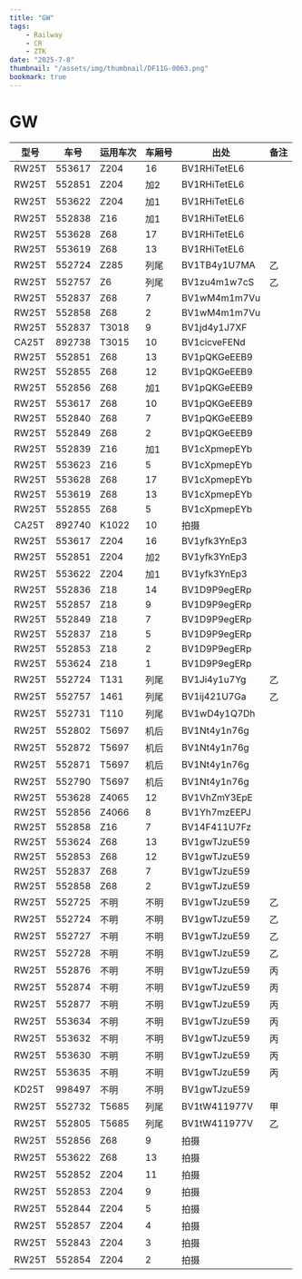 ```yaml
---
title: "GW"
tags:
    - Railway
    - CR
    - ZTK
date: "2025-7-8"
thumbnail: "/assets/img/thumbnail/DF11G-0063.png"
bookmark: true
---
```

# GW

| 型号  | 车号   | 运用车次 | 车厢号 | 出处         | 备注 |
| ----- | ------ | -------- | ------ | ------------ | ---- |
| RW25T | 553617 | Z204     | 16     | BV1RHiTetEL6 |      |
| RW25T | 552851 | Z204     | 加2    | BV1RHiTetEL6 |      |
| RW25T | 553622 | Z204     | 加1    | BV1RHiTetEL6 |      |
| RW25T | 552838 | Z16      | 加1    | BV1RHiTetEL6 |      |
| RW25T | 553628 | Z68      | 17     | BV1RHiTetEL6 |      |
| RW25T | 553619 | Z68      | 13     | BV1RHiTetEL6 |      |
| RW25T | 552724 | Z285     | 列尾   | BV1TB4y1U7MA | 乙   |
| RW25T | 552757 | Z6       | 列尾   | BV1zu4m1w7cS | 乙   |
| RW25T | 552837 | Z68      | 7      | BV1wM4m1m7Vu |      |
| RW25T | 552858 | Z68      | 2      | BV1wM4m1m7Vu |      |
| RW25T | 552837 | T3018    | 9      | BV1jd4y1J7XF |      |
| CA25T | 892738 | T3015    | 10     | BV1cicveFENd |      |
| RW25T | 552851 | Z68      | 13     | BV1pQKGeEEB9 |      |
| RW25T | 552855 | Z68      | 12     | BV1pQKGeEEB9 |      |
| RW25T | 552856 | Z68      | 加1    | BV1pQKGeEEB9 |      |
| RW25T | 553617 | Z68      | 10     | BV1pQKGeEEB9 |      |
| RW25T | 552840 | Z68      | 7      | BV1pQKGeEEB9 |      |
| RW25T | 552849 | Z68      | 2      | BV1pQKGeEEB9 |      |
| RW25T | 552839 | Z16      | 加1    | BV1cXpmepEYb |      |
| RW25T | 553623 | Z16      | 5      | BV1cXpmepEYb |      |
| RW25T | 553628 | Z68      | 17     | BV1cXpmepEYb |      |
| RW25T | 553619 | Z68      | 13     | BV1cXpmepEYb |      |
| RW25T | 552855 | Z68      | 5      | BV1cXpmepEYb |      |
| CA25T | 892740 | K1022    | 10     | 拍摄         |      |
| RW25T | 553617 | Z204     | 16     | BV1yfk3YnEp3 |      |
| RW25T | 552851 | Z204     | 加2    | BV1yfk3YnEp3 |      |
| RW25T | 553622 | Z204     | 加1    | BV1yfk3YnEp3 |      |
| RW25T | 552836 | Z18      | 14     | BV1D9P9egERp |      |
| RW25T | 552857 | Z18      | 9      | BV1D9P9egERp |      |
| RW25T | 552849 | Z18      | 7      | BV1D9P9egERp |      |
| RW25T | 552837 | Z18      | 5      | BV1D9P9egERp |      |
| RW25T | 552853 | Z18      | 2      | BV1D9P9egERp |      |
| RW25T | 553624 | Z18      | 1      | BV1D9P9egERp |      |
| RW25T | 552724 | T131     | 列尾   | BV1Ji4y1u7Yg | 乙   |
| RW25T | 552757 | 1461     | 列尾   | BV1ij421U7Ga | 乙   |
| RW25T | 552731 | T110     | 列尾   | BV1wD4y1Q7Dh |      |
| RW25T | 552802 | T5697    | 机后   | BV1Nt4y1n76g |      |
| RW25T | 552872 | T5697    | 机后   | BV1Nt4y1n76g |      |
| RW25T | 552871 | T5697    | 机后   | BV1Nt4y1n76g |      |
| RW25T | 552790 | T5697    | 机后   | BV1Nt4y1n76g |      |
| RW25T | 553628 | Z4065    | 12     | BV1VhZmY3EpE |      |
| RW25T | 552856 | Z4066    | 8      | BV1Yh7mzEEPJ |      |
| RW25T | 552858 | Z16      | 7      | BV14F411U7Fz |      |
| RW25T | 553624 | Z68      | 13     | BV1gwTJzuE59 |      |
| RW25T | 552853 | Z68      | 12     | BV1gwTJzuE59 |      |
| RW25T | 552837 | Z68      | 7      | BV1gwTJzuE59 |      |
| RW25T | 552858 | Z68      | 2      | BV1gwTJzuE59 |      |
| RW25T | 552725 | 不明     | 不明   | BV1gwTJzuE59 | 乙   |
| RW25T | 552724 | 不明     | 不明   | BV1gwTJzuE59 | 乙   |
| RW25T | 552727 | 不明     | 不明   | BV1gwTJzuE59 | 乙   |
| RW25T | 552728 | 不明     | 不明   | BV1gwTJzuE59 | 乙   |
| RW25T | 552876 | 不明     | 不明   | BV1gwTJzuE59 | 丙   |
| RW25T | 552874 | 不明     | 不明   | BV1gwTJzuE59 | 丙   |
| RW25T | 552877 | 不明     | 不明   | BV1gwTJzuE59 | 丙   |
| RW25T | 553634 | 不明     | 不明   | BV1gwTJzuE59 | 丙   |
| RW25T | 553632 | 不明     | 不明   | BV1gwTJzuE59 | 丙   |
| RW25T | 553630 | 不明     | 不明   | BV1gwTJzuE59 | 丙   |
| RW25T | 553635 | 不明     | 不明   | BV1gwTJzuE59 | 丙   |
| KD25T | 998497 | 不明     | 不明   | BV1gwTJzuE59 |      |
| RW25T | 552732 | T5685    | 列尾   | BV1tW411977V | 甲   |
| RW25T | 552805 | T5685    | 列尾   | BV1tW411977V | 乙   |
| RW25T | 552856 | Z68      | 9      | 拍摄         |      |
| RW25T | 553622 | Z68      | 13     | 拍摄         |      |
| RW25T | 552852 | Z204     | 11     | 拍摄         |      |
| RW25T | 552853 | Z204     | 9      | 拍摄         |      |
| RW25T | 552844 | Z204     | 5      | 拍摄         |      |
| RW25T | 552857 | Z204     | 4      | 拍摄         |      |
| RW25T | 552843 | Z204     | 3      | 拍摄         |      |
| RW25T | 552854 | Z204     | 2      | 拍摄         |      |
